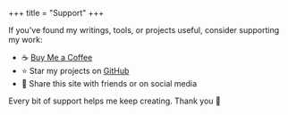 +++
title = "Support"
+++

If you've found my writings, tools, or projects useful, consider supporting my work:

- ☕ [Buy Me a Coffee](https://buymeacoffee.com/odhy)
- ⭐ Star my projects on [GitHub](https://github.com/odhyp)
- 🧡 Share this site with friends or on social media

Every bit of support helps me keep creating. Thank you 🙏

